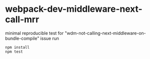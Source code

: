 # webpack-dev-middleware-next-call-mrr
minimal reproducible test for "wdm-not-calling-next-middleware-on-bundle-compile" issue
run

    npm install
    npm test
